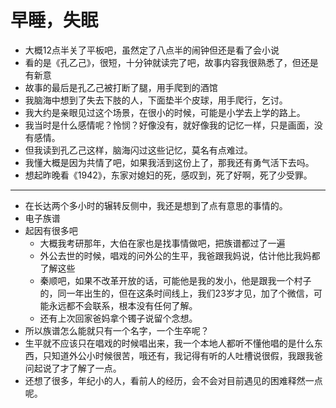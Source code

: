 # 早睡，失眠
- 大概12点半关了平板吧，虽然定了八点半的闹钟但还是看了会小说
- 看的是《孔乙己》，很短，十分钟就读完了吧，故事内容我很熟悉了，但还是有新意
- 故事的最后是孔乙己被打断了腿，用手爬到的酒馆
- 我脑海中想到了失去下肢的人，下面垫半个皮球，用手爬行，乞讨。
- 我大约是亲眼见过这个场景，在很小的时候，可能是小学去上学的路上。
- 我当时是什么感情呢？怜悯？好像没有，就好像我的记忆一样，只是画面，没有感情。
- 但我读到孔乙己这样，脑海闪过这些记忆，莫名有点难过。
- 我懂大概是因为共情了吧，如果我活到这份上了，那我还有勇气活下去吗。
- 想起昨晚看《1942》，东家对媳妇的死，感叹到，死了好啊，死了少受罪。
-----------
- 在长达两个多小时的辗转反侧中，我还是想到了点有意思的事情的。
- 电子族谱
- 起因有很多吧
  - 大概我考研那年，大伯在家也是找事情做吧，把族谱都过了一遍
  - 外公去世的时候，唱戏的问外公的生平，我爸跟我妈说，估计他比我妈都了解这些
  - 秦顺吧，如果不改革开放的话，可能他是我的发小，他是跟我一个村子的，同一年出生的，但在这条时间线上，我们23岁才见，加了个微信，可能永远都不会联系，根本没有任何了解。
  - 还有上次回家爸妈拿个镯子说留个念想。
- 所以族谱怎么能就只有一个名字，一个生卒呢？
- 生平就不应该只在唱戏的时候唱出来，我一个本地人都听不懂他唱的是什么东西，只知道外公小时候很苦，哦还有，我记得有听的人吐槽说很假，我跟我爸问起说了才了解了一点。
- 还想了很多，年纪小的人，看前人的经历，会不会对目前遇见的困难释然一点呢。